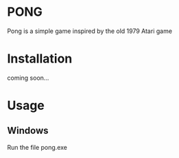 # PONG
Pong is a simple game inspired by the old 1979 Atari game
# Installation
coming soon...
# Usage
## Windows
Run the file pong.exe
